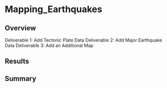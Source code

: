 # Mapping_Earthquakes

## Overview
Deliverable 1: Add Tectonic Plate Data
Deliverable 2: Add Major Earthquake Data
Deliverable 3: Add an Additional Map

## Results

## Summary
